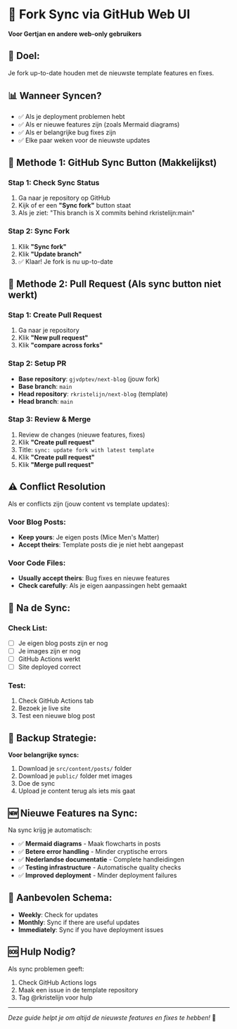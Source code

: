 # 🔄 Fork Sync via GitHub Web UI

**Voor Gertjan en andere web-only gebruikers**

## 🎯 Doel:
Je fork up-to-date houden met de nieuwste template features en fixes.

## 📊 Wanneer Syncen?
- ✅ Als je deployment problemen hebt
- ✅ Als er nieuwe features zijn (zoals Mermaid diagrams)
- ✅ Als er belangrijke bug fixes zijn
- ✅ Elke paar weken voor de nieuwste updates

## 🔄 Methode 1: GitHub Sync Button (Makkelijkst)

### Stap 1: Check Sync Status
1. Ga naar je repository op GitHub
2. Kijk of er een **"Sync fork"** button staat
3. Als je ziet: "This branch is X commits behind rkristelijn:main"

### Stap 2: Sync Fork
1. Klik **"Sync fork"**
2. Klik **"Update branch"**
3. ✅ Klaar! Je fork is nu up-to-date

## 🔄 Methode 2: Pull Request (Als sync button niet werkt)

### Stap 1: Create Pull Request
1. Ga naar je repository
2. Klik **"New pull request"**
3. Klik **"compare across forks"**

### Stap 2: Setup PR
- **Base repository**: `gjvdptev/next-blog` (jouw fork)
- **Base branch**: `main`
- **Head repository**: `rkristelijn/next-blog` (template)
- **Head branch**: `main`

### Stap 3: Review & Merge
1. Review de changes (nieuwe features, fixes)
2. Klik **"Create pull request"**
3. Title: `sync: update fork with latest template`
4. Klik **"Create pull request"**
5. Klik **"Merge pull request"**

## ⚠️ Conflict Resolution

Als er conflicts zijn (jouw content vs template updates):

### Voor Blog Posts:
- **Keep yours**: Je eigen posts (Mice Men's Matter)
- **Accept theirs**: Template posts die je niet hebt aangepast

### Voor Code Files:
- **Usually accept theirs**: Bug fixes en nieuwe features
- **Check carefully**: Als je eigen aanpassingen hebt gemaakt

## 🎯 Na de Sync:

### Check List:
- [ ] Je eigen blog posts zijn er nog
- [ ] Je images zijn er nog  
- [ ] GitHub Actions werkt
- [ ] Site deployed correct

### Test:
1. Check GitHub Actions tab
2. Bezoek je live site
3. Test een nieuwe blog post

## 🚨 Backup Strategie:

**Voor belangrijke syncs:**
1. Download je `src/content/posts/` folder
2. Download je `public/` folder met images
3. Doe de sync
4. Upload je content terug als iets mis gaat

## 🆕 Nieuwe Features na Sync:

Na sync krijg je automatisch:
- ✅ **Mermaid diagrams** - Maak flowcharts in posts
- ✅ **Betere error handling** - Minder cryptische errors
- ✅ **Nederlandse documentatie** - Complete handleidingen
- ✅ **Testing infrastructure** - Automatische quality checks
- ✅ **Improved deployment** - Minder deployment failures

## 📅 Aanbevolen Schema:

- **Weekly**: Check for updates
- **Monthly**: Sync if there are useful updates
- **Immediately**: Sync if you have deployment issues

## 🆘 Hulp Nodig?

Als sync problemen geeft:
1. Check GitHub Actions logs
2. Maak een issue in de template repository
3. Tag @rkristelijn voor hulp

---

*Deze guide helpt je om altijd de nieuwste features en fixes te hebben!* 🚀
